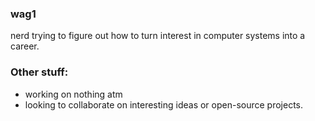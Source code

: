 ### wag1
nerd trying to figure out how to turn interest in computer systems into a career.

### Other stuff:
- working on nothing atm
- looking to collaborate on interesting ideas or open-source projects.

<!--
old roadmap.sh md api endpoint: [![roadmap.sh](https://api.roadmap.sh/v1-badge/wide/64dfa2e9ced78d2935279535?variant=light)](https://roadmap.sh)
- fun fact: i could
**skrewde/skrewde** is a ✨ _special_ ✨ repository because its `README.md` (this file) appears on your GitHub profile.
-->
